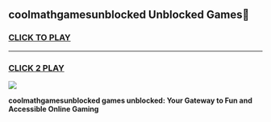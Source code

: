 
## coolmathgamesunblocked Unblocked Games👋
<h3>
<a href="https://news.freeplayer.one?title=coolmathgamesunblocked&ref=16F">CLICK TO PLAY</a></h3>
<hr>

<h3>
<a href="https://news.freeplayer.one?title=coolmathgamesunblocked&ref=16F">CLICK 2 PLAY</a>
  
</h3>

<a href="https://news.freeplayer.one?title=coolmathgamesunblocked&ref=16F/"><img src="https://clearcache.store/games.png"></a>


**coolmathgamesunblocked games unblocked: Your Gateway to Fun and Accessible Online Gaming**
